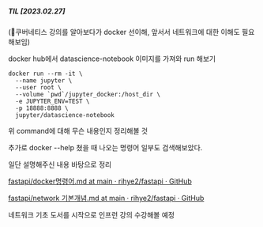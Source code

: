 ##### TIL [2023.02.27]

(쿠버네티스 강의를 알아보다가 docker 선이해, 앞서서 네트워크에 대한 이해도 필요해보임)

docker hub에서 datascience-notebook 이미지를 가져와 run 해보기

```
docker run --rm -it \
  --name jupyter \
  --user root \
  --volume `pwd`/jupyter_docker:/host_dir \
  -e JUPYTER_ENV=TEST \
  -p 18888:8888 \
  jupyter/datascience-notebook
```

위 command에 대해 무슨 내용인지 정리해볼 것

추가로 docker --help 쳤을 때 나오는 명령어 일부도 검색해보았다.



일단 설명해주신 내용 바탕으로 정리

[fastapi/docker명령어.md at main · rihye2/fastapi · GitHub](https://github.com/rihye2/fastapi/blob/main/docker%EB%AA%85%EB%A0%B9%EC%96%B4.md)

[fastapi/network 기본개념.md at main · rihye2/fastapi · GitHub](https://github.com/rihye2/fastapi/blob/main/network%20%EA%B8%B0%EB%B3%B8%EA%B0%9C%EB%85%90.md)

네트워크 기초 도서를 시작으로 인프런 강의 수강해볼 예정






